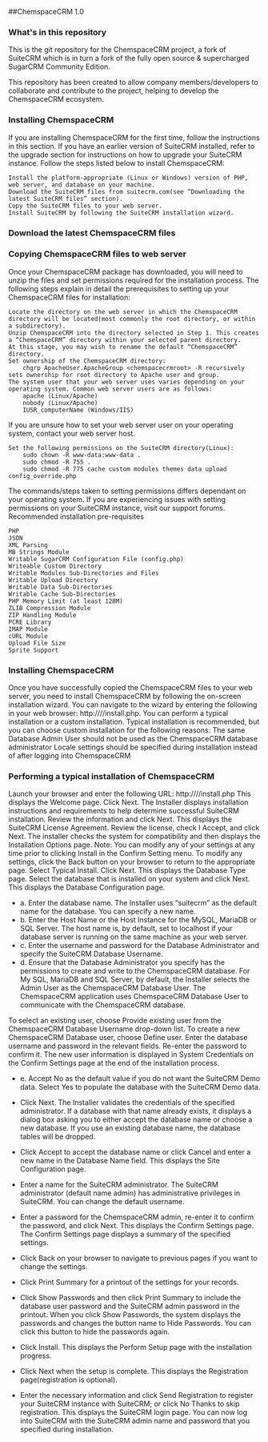 ##ChemspaceCRM 1.0

### What's in this repository ###

This is the git repository for the ChemspaceCRM project, a fork of SuiteCRM which is in turn a fork of the fully open source & supercharged SugarCRM Community Edition.

This repository has been created to allow company members/developers to collaborate and contribute to the project, helping to develop the ChemspaceCRM ecosystem.


### Installing ChemspaceCRM ###


If you are installing ChemspaceCRM for the first time, follow the instructions in this section. If you have an earlier version of SuiteCRM installed, refer to the upgrade section for instructions on how to upgrade your SuiteCRM instance. Follow the steps listed below to install ChemspaceCRM:

    Install the platform-appropriate (Linux or Windows) version of PHP, web server, and database on your machine.
    Download the SuiteCRM files from suitecrm.com(see “Downloading the latest SuiteCRM files” section).
    Copy the SuiteCRM files to your web server.
    Install SuiteCRM by following the SuiteCRM installation wizard.

### Download the latest ChemspaceCRM files ###


### Copying ChemspaceCRM files to web server ###

Once your ChemspaceCRM package has downloaded, you will need to unzip the files and set permissions required for the installation process. The following steps explain in detail the prerequisites to setting up your ChemspaceCRM files for installation:

    Locate the directory on the web server in which the ChemspaceCRM directory will be located(most commonly the root directory, or within a subdirectory).
    Unzip ChemspaceCRM into the directory selected in Step 1. This creates a “ChemspaceCRM” directory within your selected parent directory.
    At this stage, you may wish to rename the default “ChemspaceCRM” directory.
    Set ownership of the ChemspaceCRM directory:
        chgrp ApacheUser.ApacheGroup <chemspacecrmroot> -R recursively sets ownership for root directory to Apache user and group.
    The system user that your web server uses varies depending on your operating system. Common web server users are as follows:
        apache (Linux/Apache)
        nobody (Linux/Apache)
        IUSR_computerName (Windows/IIS)

If you are unsure how to set your web server user on your operating system, contact your web server host.

    Set the following permissions on the SuiteCRM directory(Linux):
        sudo chown -R www-data:www-data .
        sudo chmod -R 755 .
        sudo chmod -R 775 cache custom modules themes data upload config_override.php

The commands/steps taken to setting permissions differs dependant on your operating system. If you are experiencing issues with setting permissions on your SuiteCRM instance, visit our support forums.
Recommended installation pre-requisites

    PHP
    JSON
    XML Parsing
    MB Strings Module
    Writable SugarCRM Configuration File (config.php)
    Writeable Custom Directory
    Writable Modules Sub-Directories and Files
    Writable Upload Directory
    Writable Data Sub-Directories
    Writable Cache Sub-Directories
    PHP Memory Limit (at least 128M)
    ZLIB Compression Module
    ZIP Handling Module
    PCRE Library
    IMAP Module
    cURL Module
    Upload File Size
    Sprite Support

### Installing ChemspaceCRM ###

Once you have successfully copied the ChemspaceCRM files to your web server, you need to install ChemspaceCRM by following the on-screen installation wizard. You can navigate to the wizard by entering the following in your web browser: http://<yourServer>/<yourChemspaceCRMDirectory>/install.php. You can perform a typical installation or a custom installation. Typical installation is recommended, but you can choose custom installation for the following reasons: The same Database Admin User should not be used as the ChemspaceCRM database administrator Locale settings should be specified during installation instead of after logging into ChemspaceCRM
### Performing a typical installation of ChemspaceCRM ###

 Launch your browser and enter the following URL: http://<yourServer>/<yourChemspaceCRMDirectory>/install.php
This displays the Welcome page.
  Click Next.
The Installer displays installation instructions and requirements to help determine successful SuiteCRM 
installation.
  Review the information and click Next.
This displays the SuiteCRM License Agreement.
Review the license, check I Accept, and click Next. The installer checks the system for compatibility and then 
displays the Installation Options page.
  Note: 
You can modify any of your settings at any time prior to clicking Install in the Confirm Setting menu. 
To modify any settings, click the Back button on your browser to return to the appropriate page.
  Select Typical Install.
  Click Next. This displays the Database Type page.
  Select the database that is installed on your system and click Next. This displays the Database Configuration 
page.

* a. Enter the database name. The Installer uses “suitecrm” as the default name for the database. You can specify a new name.
* b. Enter the Host Name or the Host Instance for the MySQL, MariaDB or SQL Server. The host name is, by default, set to localhost if your database server is running on the same machine as your web server.
* c. Enter the username and password for the Database Administrator and specify the SuiteCRM Database Username.
* d. Ensure that the Database Administrator you specify has the permissions to create and write to the ChemspaceCRM database.
For My SQL, MariaDB and SQL Server, by default, the Installer selects the Admin User as the ChemspaceCRM Database User. The ChemspaceCRM application uses ChemspaceCRM Database User to communicate with the ChemspaceCRM database. 

To select an existing user, choose Provide existing user from the ChemspaceCRM Database Username drop-down list. To create a new ChemspaceCRM Database user, choose Define user. Enter the database username and password in the relevant fields. Re-enter the password to confirm it. The new user information is displayed in System Credentials on the Confirm Settings page at the end of the installation process.

* e. Accept No as the default value if you do not want the SuiteCRM Demo data. Select Yes to populate the database with the SuiteCRM Demo data.
        

* Click Next. 
The Installer validates the credentials of the specified administrator. If a database with that name already exists, it displays a dialog box asking you to either accept the database name or choose a new database. If you use an existing database name, the database tables will be dropped.
* Click Accept to accept the database name or click Cancel and enter a new name in the Database Name field.
This displays the Site Configuration page.
* Enter a name for the SuiteCRM administrator.
The SuiteCRM administrator (default name admin) has administrative privileges in SuiteCRM. You can change the default username.
* Enter a password for the ChemspaceCRM admin, re-enter it to confirm the password, and click Next.
This displays the Confirm Settings page. The Confirm Settings page displays a summary of the specified settings. 

* Click Back on your browser to navigate to previous pages if you want to change the settings.
* Click Print Summary for a printout of the settings for your records.
* Click Show Passwords and then click Print Summary to include the database user password and the SuiteCRM admin password in the printout. When you click Show Passwords, the system displays the passwords and changes the button name to Hide Passwords. You can click this button to hide the passwords again.
* Click Install.
This displays the Perform Setup page with the installation progress.
* Click Next when the setup is complete.
This displays the Registration page(registration is optional).

* Enter the necessary information and click Send Registration to register your SuiteCRM instance with SuiteCRM; or click No Thanks to skip registration.
This displays the SuiteCRM login page. You can now log into SuiteCRM with the SuiteCRM admin name and password that you specified during installation.
